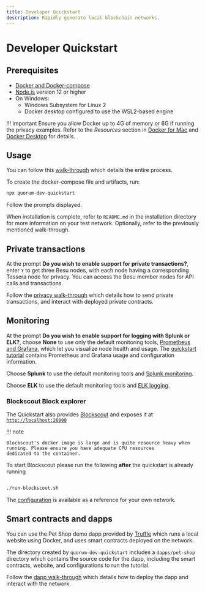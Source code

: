 ```yaml
---
title: Developer Quickstart
description: Rapidly generate local blockchain networks.
---
```


# Developer Quickstart

## Prerequisites

- [Docker and Docker-compose](https://docs.docker.com/compose/install/)
- [Node.js](https://nodejs.org/en/download/) version 12 or higher
- On Windows:
    - Windows Subsystem for Linux 2
    - Docker desktop configured to use the WSL2-based engine

!!! important
    Ensure you allow Docker up to 4G of memory or 6G if running the privacy examples.
    Refer to the _Resources_ section in [Docker for Mac](https://docs.docker.com/docker-for-mac/) and
    [Docker Desktop](https://docs.docker.com/docker-for-windows/) for details.

## Usage

You can follow this [walk-through](https://consensys.net/quorum/products/guides/getting-started-with-consensys-quorum/)
which details the entire process.

To create the docker-compose file and artifacts, run:

```bash
npx quorum-dev-quickstart
```

Follow the prompts displayed.

When installation is complete, refer to `README.md` in the installation directory for more information
on your test network. Optionally, refer to the previously mentioned walk-through.

## Private transactions

At the prompt **Do you wish to enable support for private transactions?**, enter `Y` to get three Besu nodes, with each
node having a corresponding Tessera node for privacy. You can access the Besu member nodes for API calls and
transactions.

Follow the [privacy walk-through](./Examples/Privacy-Example.md) which details how to send private
transactions, and interact with deployed private contracts.

## Monitoring

At the prompt **Do you wish to enable support for logging with Splunk or ELK?**, choose **None** to use only the default
monitoring tools, [Prometheus and Grafana](../HowTo/Monitor/Metrics.md), which let you visualize node health and usage.
The [quickstart tutorial](Examples/Private-Network-Example.md#monitor-nodes-with-prometheus-and-grafana) contains Prometheus
and Grafana usage and configuration information.

Choose **Splunk** to use the default monitoring tools and [Splunk monitoring](../HowTo/Monitor/Splunk-Enterprise.md).

Choose **ELK** to use the default monitoring tools and [ELK logging](../HowTo/Monitor/Elastic-Stack.md).

### Blockscout Block explorer

The Quickstart also provides [Blockscout](https://github.com/blockscout/blockscout) and exposes it at
[`http://localhost:26000`](http://localhost:26000)

!!! note

    Blockscout's docker image is large and is quite resource heavy when running. Please ensure you have adequate CPU resources
    dedicated to the container.

To start Blockscout please run the following **after** the quickstart is already running

```bash

./run-blockscout.sh

```

The [configuration](https://github.com/ConsenSys/quorum-dev-quickstart/blob/master/templates/besu/docker-compose.blockscout.yml) is
available as a reference for your own network.

## Smart contracts and dapps

You can use the Pet Shop demo dapp provided by [Truffle](https://www.trufflesuite.com/tutorial) which runs
a local website using Docker, and uses smart contracts deployed on the network.

The directory created by `quorum-dev-quickstart` includes a `dapps/pet-shop` directory which contains
the source code for the dapp, including the smart contracts, website, and configurations to run
the tutorial.

Follow the [dapp walk-through](Examples/Private-Network-Example.md#smart-contract-and-dapp-usage) which details
how to deploy the dapp and interact with the network.

